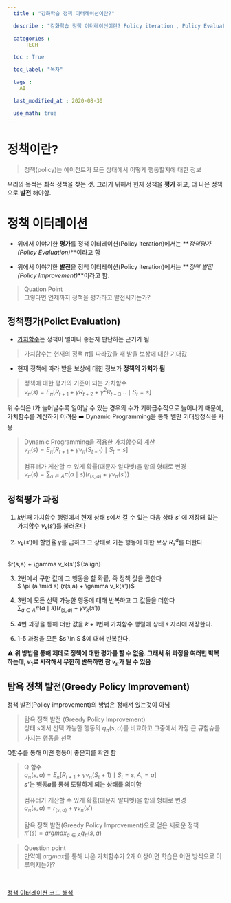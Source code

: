 ```yaml
---
  title : "강화학습 정책 이터레이션이란?"

  describe : "강화학습 정책 이터레이션이란? Policy iteration , Policy Evaluation , Policty Improvement"

  categories : 
      TECH

  toc : True

  toc_label: "목차"

  tags : 
    AI

  last_modified_at : 2020-08-30

  use_math: true
---
```

# 정책이란?

> 정책(policy)는 에이전트가 모든 상태에서 어떻게 행동할지에 대한 정보

우리의 목적은 최적 정책을 찾는 것. 그러기 위해서 현재 정책을 **평가** 하고, 더 나은 정책으로 **발전** 해야함.<br>

# 정책 이터레이션 

* 위에서 이야기한 **평가**를 정책 이터레이션(Policy iteration)에서는 **_정책평가 (Policy Evaluation)_**이라고 함

* 위에서 이야기한 **발전**을 정책 이터레이션(Policy iteration)에서는 **_정책 발전(Policy Improvement)_**이라고 함.

> Quation Point <br> 그렇다면 언제까지 정책을 평가하고 발전시키는가?

## 정책평가(Polict Evaluation)

* [가치함수](https://yangdongjae.github.io/ai/Reinforcement_Learning-2/)는 정책이 얼마나 좋은지 판단하는 근거가 됨

> 가치함수는 현재의 정책 $\pi$를 따라갔을 때 받을 보상에 대한 기대값

* 현재 정책에 따라 받을 보상에 대한 정보가 **정책의 가치가 됨**

> 정책에 대한 평가의 기준이 되는 가치함수 <br> $v_\pi(s) = E_\pi[R_{t + 1} + \gamma R_{t + 2} + \gamma^2 R_{t + 3} ... \mid S_t = s]$

위 수식은 t가 늘어날수록 일어날 수 있는 경우의 수가 기하급수적으로 늘어나기 때문에, 가치함수를 계산하기 어려움 ➡️ Dynamic Programming을 통해 벨만 기대방정식을 사용

> Dynamic Programming을 적용한 가치함수의 계산 <br>
$v_\pi(s) = E_\pi[R_{t+1} + \gamma v_\pi(S_{t + 1}) \mid S_t = s]$
 <br> <br> 
 컴퓨터가 게산할 수 있게 확률(대문자 알파벳)을 합의 형태로 변경 <br> 
 $v_\pi (s) = \displaystyle \sum_{a \in A} \pi(a \mid s)(r_{(s,a)} + \gamma v_\pi(s'))$

## 정책평가 과정

1. $k$번째 가치함수 행렬에서 현재 상태 $s$에서 갈 수 있는 다음 상태 $s'$ 에 저장돼 있는 가치함수 $v_k(s')$를 불러온다

2. $v_k(s')$에 할인율 $\gamma$를 곱하고 그 상태로 가는 행동에 대한 보상 $R^a_s$를 더한다
<br>
$r(s,a) + \gamma v_k(s')${:align}

3. 2번에서 구한 값에 그 행동을 할 확률, 즉 정책 값을 곱한다<br>
$ \pi (a \mid s) (r(s,a) + \gamma v_k(s'))$

4. 3번에 모든 선택 가능한 행동에 대해 반복하고 그 값들을 더한다<br>
$\displaystyle \sum_{a \in A} \pi (a \mid s) (r_{(s , a)} + \gamma v_k(s'))$
5. 4번 과정을 통해 더한 값을 $k + 1$번째 가치함수 행렬에 상태 $s$ 자리에 저장한다.

6. 1-5 과정을 모든 $s \in S $에 대해 반복한다.

**⚠️ 위 방법을 통해 제데로 정책에 대한 평가를 할 수 없음. 그래서 위 과정을 여러번 박복하는데, $v_1$로 시작해서 무한히 반복하면 참 $v_\pi$가 될 수 있음**

## 탐욕 정책 발전(Greedy Policy Improvement)
정책 발전(Policy improvement)의 방법은 정해져 있는것이 아님

> 탐욕 정책 발전 (Greedy Policy Improvement) <br> 상태 $s$에서 선택 가능한 행동의 $q_\pi(s,a)$를 비교하고 그중에서 가장 큰 큐함슈를 가지는 행동을 선택

Q함수를 통해 어떤 행동이 좋은지를 확인 함
> Q 함수<br> $q_\pi(s,a) = E_\pi[R_{t + 1} + \gamma v_\pi (S_t + 1) \mid S_t = s , A_t = a]$<br> **$s'$는 행동$a$를 통해 도달하게 되는 상태를 의미함** <br><br> 컴퓨터가 게산할 수 있게 확률(대문자 알파벳)을 합의 형태로 변경<br> $q_\pi(s,a) = r_(s,a) + \gamma v_\pi(s')$ <br><br> 탐욕 정책 발전(Greedy Policy Improvement)으로 얻은 새로운 정책<br>$\pi'(s) = argmax_{a \in A}q_\pi(s,a)$

> Question point <br> 만약에 $argmax$를 통해 나온 가치함수가 2개 이상이면 학습은 어떤 방식으로 이루워지는가?
<br>

[정책 이터레이션 코드 해석](https://yangdongjae.github.io/ai/Reinforcement_Learning-6/)
